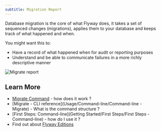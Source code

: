 ```yaml
---
subtitle: Migration Report
---
```

 
 Database migration is the core of what Flyway does, it takes a set of sequenced changes (migrations), applies them to your database and keeps track of what happened and when.

 You might want this to:
 
 * Have a record of what happened when for audit or reporting purposes
 * Understand and be able to communicate failures in a more richly descriptive manner 
 
![Migrate report](assets/migrate_report_screenshot.png)

## Learn More
 
 * [Migrate Command](Commands/Migrate) - how does it work ?
 * [Migrate - CLI reference](Usage/Command-line/Command-line - Migrate) - What is the command structure ?
 * [First Steps: Command-line](Getting Started/First Steps/First Steps - Command-line) - how do I use it ?
 * Find out about [Flyway Editions](https://www.red-gate.com/products/flyway/editions)
